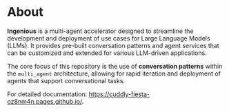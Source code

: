 
# About

**Ingenious** is a multi-agent accelerator designed to streamline the development and deployment of use cases for Large Language Models (LLMs). It provides pre-built conversation patterns and agent services that can be customized and extended for various LLM-driven applications.

The core focus of this repository is the use of **conversation patterns** within the `multi_agent` architecture, allowing for rapid iteration and deployment of agents that support conversational tasks.

For detailed documentation: https://cuddly-fiesta-oz8nm4n.pages.github.io/.

